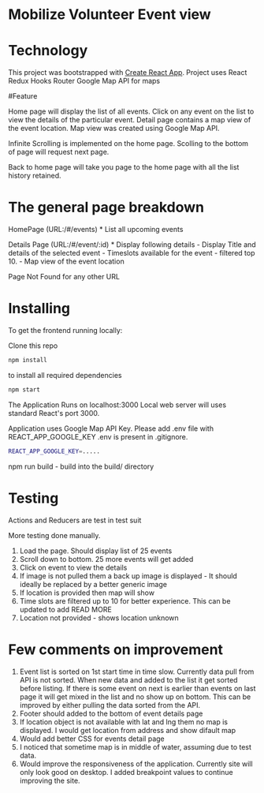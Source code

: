 # Mobilize Volunteer Event view 

# Technology 
This project was bootstrapped with [Create React App](https://github.com/facebook/create-react-app).
Project uses 
    React
    Redux
    Hooks
    Router
    Google Map API for maps 

#Feature

 Home page will display the list of all events. 
Click on any event on the list to view the details of the particular event. 
Detail page contains a map view of the event location. Map view was created using Google Map API. 

Infinite Scrolling is implemented on the home page. Scolling to the bottom of page will request next page. 

Back to home page will take you page to the home page with all the list history retained. 

# The general page breakdown 
HomePage (URL:/#/events) 
    * List all upcoming events

Details Page (URL:/#/event/:id)
    * Display following details
        - Display Title and details of the selected event
        - Timeslots available for the event - filtered top 10. 
        - Map view of the event location

Page Not Found for any other URL 

# Installing
To get the frontend running locally:

Clone this repo
```bash
npm install  
```
to install all required dependencies 
```bash
npm start
``` 

The Application Runs on localhost:3000
Local web server will uses standard React's port 3000. 

Application uses Google Map API Key. 
Please add .env file with REACT_APP_GOOGLE_KEY .env is present in .gitignore. 

```bash
REACT_APP_GOOGLE_KEY=.....
```



npm run build - build into the build/ directory

# Testing 
Actions and Reducers are test in test suit

More testing done manually. 
1. Load the page. Should display list of 25 events
2. Scroll down to bottom. 25 more events will get added
3. Click on event to view the details
4. If image is not pulled them a back up image is displayed - It should ideally be replaced by a better generic image
5. If location is provided then map will show
6. Time slots are filtered up to 10 for better experience. This can be updated to add READ MORE 
7. Location not provided - shows location unknown

# Few comments on improvement

1. Event list is sorted on 1st start time in time slow. 
Currently data pull from API is not sorted. When new data and added to the list it get sorted before listing. 
If there is some event on next is earlier than events on last page it will get mixed in the list and no show up on bottom. 
This can be improved by either pulling the data sorted from the API.
2. Footer should added to the bottom of event details page
3. If location object is not available with lat and lng them no map is displayed. I would get location from address and show difault map
4. Would add better CSS for events detail page 
5. I noticed that sometime map is in middle of water, assuming due to test data. 
6. Would improve the responsiveness of the application. Currently site will only look good on desktop. I added breakpoint values to continue improving the site.




